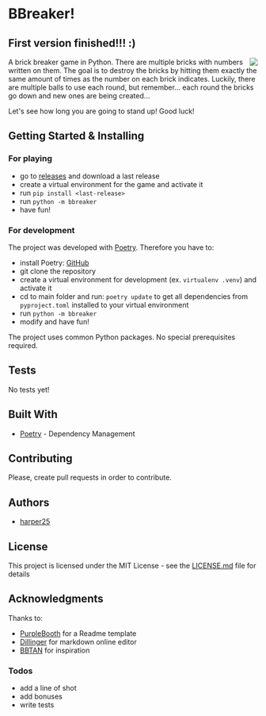 # BBreaker!

## First version finished!!! :)

<img align="right" src="https://user-images.githubusercontent.com/37124475/58749146-58af2900-8482-11e9-9ccd-c22ebc7477c0.gif">

A brick breaker game in Python. There are multiple bricks with numbers written on them. The goal is to destroy the bricks by hitting them exactly the same amount of times as the number on each brick indicates. Luckily, there are multiple balls to use each round, but remember... each round the bricks go down and new ones are being created...

Let's see how long you are going to stand up! Good luck!

## Getting Started & Installing

### For playing

* go to [releases](https://github.com/harper25/BBreaker/releases) and download a last release
* create a virtual environment for the game and activate it
* run `pip install <last-release>`
* run `python -m bbreaker`
* have fun!

### For development

The project was developed with [Poetry](https://poetry.eustace.io/). Therefore you have to:

* install Poetry: [GitHub](https://github.com/sdispater/poetry)
* git clone the repository
* create a virtual environment for development (ex. `virtualenv .venv`) and activate it
* cd to main folder and run: `poetry update` to get all dependencies from `pyproject.toml` installed to your virtual environment
* run `python -m bbreaker`
* modify and have fun!

The project uses common Python packages. No special prerequisites required.

## Tests

No tests yet!

## Built With

* [Poetry] - Dependency Management

## Contributing

Please, create pull requests in order to contribute.

## Authors

* [harper25](https://github.com/harper25)

## License

This project is licensed under the MIT License - see the [LICENSE.md](LICENSE.md) file for details

## Acknowledgments

Thanks to:

* [PurpleBooth](https://gist.github.com/PurpleBooth/109311bb0361f32d87a2) for a Readme template
* [Dillinger](https://dillinger.io/) for markdown online editor
* [BBTAN](http://www.111percent.net/) for inspiration

### Todos

* add a line of shot
* add bonuses
* write tests

[//]: # (These are reference links used in the body of this note and get stripped out when the markdown processor does its job. There is no need to format nicely because it shouldn't be seen. Thanks SO - http://stackoverflow.com/questions/4823468/store-comments-in-markdown-syntax)

[Poetry]: <https://poetry.eustace.io/>
